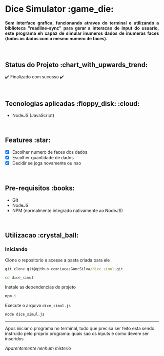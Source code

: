 <h1>Dice Simulator :game_die: </h1>

<h4 align='justify'>Sem interface grafica, funcionando atraves do terminal e utilizando a biblioteca "readline-sync" para gerar a interacao de input do usuario, este programa eh capaz de simular inumeros dados de inumeras faces (todos os dados com o mesmo numero de faces).</h4>

<br>

<h2>Status do Projeto :chart_with_upwards_trend: </h2>

:heavy_check_mark: Finalizado com sucesso :heavy_check_mark:

<!-- :construction: Em andamento :construction: -->

<!-- :link: Confira [aqui](website). :link: -->

<br>

<h2>Tecnologias aplicadas :floppy_disk: :cloud: </h2>

<ul>
<li>NodeJS (JavaScript)</li>
</ul>

<br>

<h2>Features :star: </h2>

- [x] Escolher numero de faces dos dados
- [x] Escolher quantidade de dados
- [x] Decidir se joga novamente ou nao

<br>

<h2>Pre-requisitos :books: </h2>

<!-- Nenhuma ferramenta de pre-requisito necessaria. -->

<ul>
<li>Git</li>
<li>NodeJS</li>
<li>NPM (normalmente integrado nativamente ao NodeJS)</li>
</ul>

<br>

<h2>Utilizacao :crystal_ball: </h2>

<h3>Iniciando</h3>

Clone o repositorio e acesse a pasta criada para ele
```cmd
git clone git@github.com:LucasGoncSilva/dice_simul.git

cd dice_simul
```

Instale as dependencias do projeto
```cmd
npm i
```

Execute o arquivo `dice_simul.js`
```cmd
node dice_simul.js
```


---

Apos iniciar o programa no terminal, tudo que precisa ser feito esta sendo instruido pelo proprio programa: quais sao os inputs e como devem ser inseridos.

*Aparentemente nenhum misterio*

<!-- :warning: AVISOS AQUI :warning: -->
